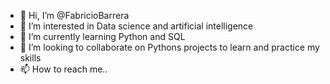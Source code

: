 - 👋 Hi, I’m @FabricioBarrera
- 👀 I’m interested in Data science and artificial intelligence
- 🌱 I’m currently learning Python and SQL
- 💞️ I’m looking to collaborate on Pythons projects to learn and practice my skills
- 📫 How to reach me..

<!---
FabricioBarrera/FabricioBarrera is a ✨ special ✨ repository because its `README.md` (this file) appears on your GitHub profile.
You can click the Preview link to take a look at your changes.
--->
